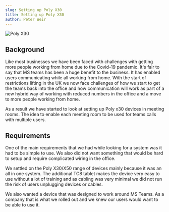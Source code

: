 ```yaml
---
slug: Setting up Poly X30
title: Setting up Poly X30
author: Peter Weir
---
```

![Poly X30](/img/postimages/studio-x30-tc8-2.webp)

## Background

Like most businesses we have been faced with challenges with getting more people working from home due to the Covid-19 pandemic. It's fair to say that MS teams has been a huge benefit to the business. It has enabled users communicating while all working from home. With the start of restrictions lifting in the UK we now face challenges of how we start to get the teams back into the office and how communication will work as part of a new hybrid way of working with reduced numbers in the office and a move to more people working from home.

As a result we have started to look at setting up Poly x30 devices in meeting rooms. The idea to enable each meeting room to be used for teams calls with multiple users.

## Requirements

One of the main requirements that we had while looking for a system was it had to be simple to use. We also did not want something that would be hard to setup and require complicated wiring in the office.

We settled on the Poly X30/X50 range of devices mainly because it was an all in one system. The additional TC8 tablet makes the device very easy to use without a lot of training and as cabling was very minimal we did not run the risk of users unplugging devices or cables.

We also wanted a device that was designed to work around MS Teams. As a company that is what we rolled out and we knew our users would want to be able to use it.
